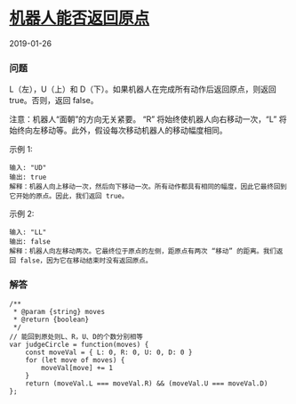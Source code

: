 # [机器人能否返回原点](https://leetcode-cn.com/problems/robot-return-to-origin)
2019-01-26
### 问题

L（左），U（上）和 D（下）。如果机器人在完成所有动作后返回原点，则返回 true。否则，返回 false。

注意：机器人“面朝”的方向无关紧要。 “R” 将始终使机器人向右移动一次，“L” 将始终向左移动等。此外，假设每次移动机器人的移动幅度相同。



示例 1:

```
输入: "UD"
输出: true
解释：机器人向上移动一次，然后向下移动一次。所有动作都具有相同的幅度，因此它最终回到它开始的原点。因此，我们返回 true。
```
示例 2:

```
输入: "LL"
输出: false
解释：机器人向左移动两次。它最终位于原点的左侧，距原点有两次 “移动” 的距离。我们返回 false，因为它在移动结束时没有返回原点。
```

### 解答

```
/**
 * @param {string} moves
 * @return {boolean}
 */
// 能回到原处则L、R，U、D的个数分别相等
var judgeCircle = function(moves) {
    const moveVal = { L: 0, R: 0, U: 0, D: 0 }
    for (let move of moves) {
        moveVal[move] += 1
    }
    return (moveVal.L === moveVal.R) && (moveVal.U === moveVal.D)
};
```
